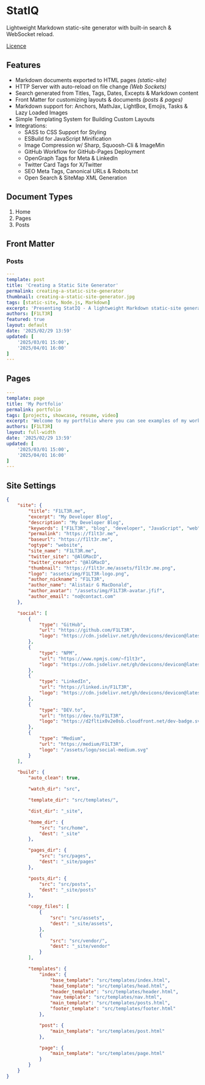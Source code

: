 # StatIQ

Lightweight Markdown static-site generator with built-in search & WebSocket reload.

[Licence](./LICENSE.md)

## Features

- Markdown documents exported to HTML pages _(static-site)_
- HTTP Server with auto-reload on file change _(Web Sockets)_ 
- Search generated from Titles, Tags, Dates, Excepts & Markdown content
- Front Matter for customizing layouts & documents _(posts & pages)_
- Markdown support for: Anchors, MathJax, LightBox, Emojis, Tasks & Lazy Loaded Images 
- Simple Templating System for Building Custom Layouts
- Integrations:
  + SASS to CSS Support for Styling
  + ESBuild for JavaScript Minification
  + Image Compression w/ Sharp, Squoosh-Cli & ImageMin
  + GitHub Workflow for GitHub-Pages Deployment
  + OpenGraph Tags for Meta & LinkedIn
  + Twitter Card Tags for X/Twitter
  + SEO Meta Tags, Canonical URLs & Robots.txt
  + Open Search & SiteMap XML Generation

## Document Types

1. Home
2. Pages
3. Posts

## Front Matter

### Posts

```yaml
---
template: post
title: 'Creating a Static Site Generator'
permalink: creating-a-static-site-generator
thumbnail: creating-a-static-site-generator.jpg
tags: [static-site, Node.js, Markdown]
excerpt: 'Presenting StatIQ - A lightweight Markdown static-site generator with built-in search & WebSocket reload.'
authors: [F1LT3R]
featured: true
layout: default
date: '2025/02/29 13:59'
updated: [
	'2025/03/01 15:00',
	'2025/04/01 16:00'
]
---
```

## Pages

```yaml
---
template: page
title: 'My Portfolio'
permalink: portfolio
tags: [projects, showcase, resume, video]
excerpt: 'Welcome to my portfolio where you can see examples of my work.'
authors: [F1LT3R]
layout: full-width
date: '2025/02/29 13:59'
updated: [
	'2025/03/01 15:00',
	'2025/04/01 16:00'
]
---
```

## Site Settings

```json
{
    "site": {
        "title": "F1LT3R.me",
        "excerpt": "My Developer Blog",
        "description": "My Developer Blog",
        "keywords": ["F1LT3R", "blog", "developer", "JavaScript", "web", "mobile"],
        "permalink": "https://f1lt3r.me",
        "baseurl": "https://f1lt3r.me",
        "ogtype": "website",
        "site_name": "F1LT3R.me",
        "twitter_site": "@AlGMacD",
        "twitter_creator": "@AlGMacD",
        "thumbnail": "https://f1lt3r.me/assets/f1lt3r.me.png",
        "logo": "assets/img/F1LT3R-logo.png",
        "author_nickname": "F1LT3R",
        "author_name": "Alistair G MacDonald",
        "author_avatar": "/assets/img/F1LT3R-avatar.jfif",
        "author_email": "no@contact.com"
    },

    "social": [
        {
            "type": "GitHub",
            "url": "https://github.com/F1LT3R",
            "logo": "https://cdn.jsdelivr.net/gh/devicons/devicon@latest/icons/github/github-original.svg"
        },
        {
            "type": "NPM",
            "url": "https://www.npmjs.com/~f1lt3r",
            "logo": "https://cdn.jsdelivr.net/gh/devicons/devicon@latest/icons/npm/npm-original-wordmark.svg"
        },
        {
            "type": "LinkedIn",
            "url": "https://linked.in/F1LT3R",
            "logo": "https://cdn.jsdelivr.net/gh/devicons/devicon@latest/icons/linkedin/linkedin-original.svg"
        },
        {
            "type": "DEV.to",
            "url": "https://dev.to/F1LT3R",
            "logo": "https://d2fltix0v2e0sb.cloudfront.net/dev-badge.svg"
        },
        {
            "type": "Medium",
            "url": "https://medium/F1LT3R",
            "logo": "/assets/logo/social-medium.svg"
        }
    ],

    "build": {
        "auto_clean": true,

        "watch_dir": "src",

        "template_dir": "src/templates/",

        "dist_dir": "_site",

        "home_dir": {
            "src": "src/home",
            "dest": "_site"
        },

        "pages_dir": {
            "src": "src/pages",
            "dest": "_site/pages"
        },

        "posts_dir": {
            "src": "src/posts",
            "dest": "_site/posts"
        },

        "copy_files": [
            {
                "src": "src/assets",
                "dest": "_site/assets",
            },
            {
                "src": "src/vendor/",
                "dest": "_site/vendor"
            }
        ],

        "templates": {
            "index": {
                "base_template": "src/templates/index.html",
                "head_template": "src/templates/head.html",
                "header_template": "src/templates/header.html",
                "nav_template": "src/templates/nav.html",
                "main_template": "src/templates/posts.html",
                "footer_template": "src/templates/footer.html"
            },

            "post": {
                "main_template": "src/templates/post.html"
            },

            "page": {
                "main_template": "src/templates/page.html"
            }
        }
    }
}
```
